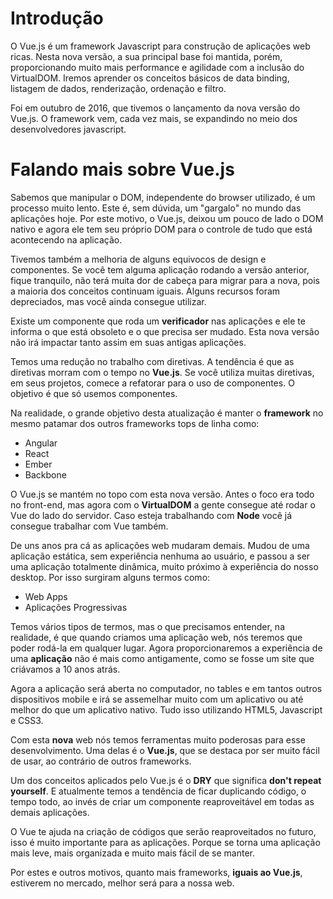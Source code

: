 # Introdução

O Vue.js é um framework Javascript para construção de aplicações web ricas. Nesta nova versão, a sua principal base foi mantida, porém, proporcionando muito mais performance e agilidade com a inclusão do VirtualDOM. Iremos aprender os conceitos básicos de data binding, listagem de dados, renderização, ordenação e filtro.

Foi em outubro de 2016, que tivemos o lançamento da nova versão do Vue.js. O framework vem, cada vez mais, se expandindo no meio dos desenvolvedores javascript.

# Falando mais sobre Vue.js

Sabemos que manipular o DOM, independente do browser utilizado, é um processo muito lento. Este é, sem dúvida, um "gargalo" no mundo das aplicações hoje. Por este motivo, o Vue.js, deixou um pouco de lado o DOM nativo e agora ele tem seu próprio DOM para o controle de tudo que está acontecendo na aplicação.

Tivemos também a melhoria de alguns equivocos de design e componentes. Se você tem alguma aplicação rodando a versão anterior, fique tranquilo, não terá muita dor de cabeça para migrar para a nova, pois a maioria dos conceitos continuam iguais. Alguns recursos foram depreciados, mas você ainda consegue utilizar.

Existe um componente que roda um **verificador** nas aplicações e ele te informa o que está obsoleto e o que precisa ser mudado. Esta nova versão não irá impactar tanto assim em suas antigas aplicações.

Temos uma redução no trabalho com diretivas. A tendência é que as diretivas morram com o tempo no **Vue.js**. Se você utiliza muitas diretivas, em seus projetos, comece a refatorar para o uso de componentes. O objetivo é que só usemos componentes.

Na realidade, o grande objetivo desta atualização é manter o **framework** no mesmo patamar dos outros frameworks tops de linha como:

* Angular
* React
* Ember
* Backbone

O Vue.js se mantém no topo com esta nova versão. Antes o foco era todo no front-end, mas agora com o **VirtualDOM** a gente consegue até rodar o Vue do lado do servidor. Caso esteja trabalhando com **Node** você já consegue trabalhar com Vue também.

De uns anos pra cá as aplicações web mudaram demais. Mudou de uma aplicação estática, sem experiência nenhuma ao usuário, e passou a ser uma aplicação totalmente dinâmica, muito próximo à experiência do nosso desktop. Por isso surgiram alguns termos como:
 
 * Web Apps
 * Aplicações Progressivas
 
Temos vários tipos de termos, mas o que precisamos entender, na realidade, é que quando criamos uma aplicação web, nós teremos que poder rodá-la em qualquer lugar. Agora proporcionaremos a experiência de uma **aplicação** não é mais como antigamente, como se fosse um site que criávamos a 10 anos atrás.

Agora a aplicação será aberta no computador, no tables e em tantos outros dispositivos mobile e irá se assemelhar muito com um aplicativo ou até melhor do que um aplicativo nativo. Tudo isso utilizando HTML5, Javascript e CSS3. 

Com esta **nova** web nós temos ferramentas muito poderosas para esse desenvolvimento. Uma delas é o **Vue.js**, que se destaca por ser muito fácil de usar, ao contrário de outros frameworks.

Um dos conceitos aplicados pelo Vue.js é o **DRY** que significa **don't repeat yourself**. E atualmente temos a tendência de ficar duplicando código, o tempo todo, ao invés de criar um componente reaproveitável em todas as demais aplicações.

O Vue te ajuda na criação de códigos que serão reaproveitados no futuro, isso é muito importante para as aplicações. Porque se torna uma aplicação mais leve, mais organizada e muito mais fácil de se manter.

Por estes e outros motivos, quanto mais frameworks, **iguais ao Vue.js**, estiverem no mercado, melhor será para a nossa web.
